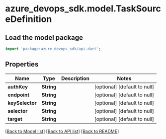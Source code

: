 # azure_devops_sdk.model.TaskSourceDefinition

## Load the model package
```dart
import 'package:azure_devops_sdk/api.dart';
```

## Properties
Name | Type | Description | Notes
------------ | ------------- | ------------- | -------------
**authKey** | **String** |  | [optional] [default to null]
**endpoint** | **String** |  | [optional] [default to null]
**keySelector** | **String** |  | [optional] [default to null]
**selector** | **String** |  | [optional] [default to null]
**target** | **String** |  | [optional] [default to null]

[[Back to Model list]](../README.md#documentation-for-models) [[Back to API list]](../README.md#documentation-for-api-endpoints) [[Back to README]](../README.md)


